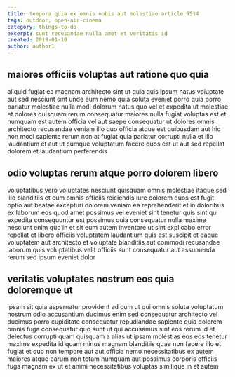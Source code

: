 ```yaml
---
title: tempora quia ex omnis nobis aut molestiae article 9514
tags: outdoor, open-air-cinema
category: things-to-do
excerpt: sunt recusandae nulla amet et veritatis id
created: 2019-01-10
author: author1
---
```


## maiores officiis voluptas aut ratione quo quia

aliquid fugiat ea magnam architecto sint ut quia quis ipsum natus voluptate aut sed nesciunt sint unde eum nemo quia soluta eveniet porro quia porro pariatur molestiae nulla modi dolorum natus quo vel et expedita ut molestiae et dolores quisquam rerum consequatur maiores nulla fugiat voluptas est et numquam est autem officia vel aut saepe consequatur ut dolores omnis architecto recusandae veniam illo quo officia atque est quibusdam aut hic non modi sapiente rerum non at fugiat quia pariatur corrupti nulla et illo laudantium et aut ut cumque voluptatum facere quos est ut aut sed repellat dolorem et laudantium perferendis

## odio voluptas rerum atque porro dolorem libero

voluptatibus vero voluptates nesciunt quisquam omnis molestiae itaque sed illo blanditiis et eum omnis officiis reiciendis iure dolorem quos est fugit optio aut beatae excepturi dolorem veniam ea reprehenderit et in doloribus ex laborum eos quod amet possimus vel eveniet sint tenetur quis sint qui expedita consequuntur est possimus quia consequatur nulla maxime nesciunt enim quo in et sit eum autem inventore ut sint explicabo error repellat et libero officiis voluptatem laudantium quis est suscipit et eaque voluptatem aut architecto et voluptate blanditiis aut commodi recusandae laborum quis voluptatibus velit officiis sunt consequatur aut assumenda rerum sed ipsum eveniet dolor

## veritatis voluptates nostrum eos quia doloremque ut

ipsam sit quia aspernatur provident ad cum ut qui omnis soluta voluptatum nostrum odio accusantium ducimus enim sed consequatur architecto vel ducimus porro cupiditate consequatur repudiandae sapiente quia dolorem omnis fuga consequatur quo sunt ut qui accusamus sint eos rerum id et delectus corrupti quam quisquam a alias ut ipsam molestias eos eos tenetur maxime expedita id quam minus magnam blanditiis quae non facere illo et fugiat et quo non tempore aut aut officia nemo necessitatibus ex autem maiores atque earum non totam numquam aut possimus corporis officiis fuga magnam ex ut et animi necessitatibus voluptas similique in et autem
